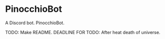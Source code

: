 # PinocchioBot
A Discord bot. PinocchioBot.

TODO: Make README.
DEADLINE FOR TODO: After heat death of universe.
